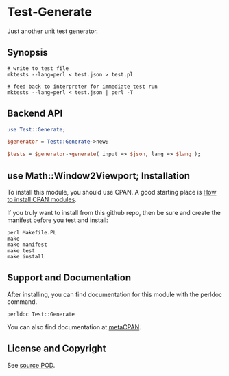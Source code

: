 Test-Generate
=============
Just another unit test generator.

Synopsis
--------
```
# write to test file
mktests --lang=perl < test.json > test.pl

# feed back to interpreter for immediate test run
mktests --lang=perl < test.json | perl -T
```

Backend API
-----------
```perl
use Test::Generate;

$generator = Test::Generate->new;

$tests = $generator->generate( input => $json, lang => $lang );
```

use Math::Window2Viewport;
Installation
------------
To install this module, you should use CPAN. A good starting
place is [How to install CPAN modules](http://www.cpan.org/modules/INSTALL.html).

If you truly want to install from this github repo, then
be sure and create the manifest before you test and install:
```
perl Makefile.PL
make
make manifest
make test
make install
```

Support and Documentation
-------------------------
After installing, you can find documentation for this module with the
perldoc command.
```
perldoc Test::Generate
```
You can also find documentation at [metaCPAN](https://metacpan.org/pod/Test::Generate).

License and Copyright
---------------------
See [source POD](/lib/Test/Generate.pm).
